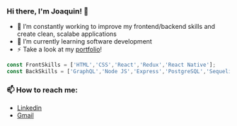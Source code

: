 ### Hi there, I'm Joaquin! 👋

  
- 🔭 I’m constantly working to improve my frontend/backend skills and create clean, scalabe applications 
- 🌱 I’m currently learning software development
- ⚡ Take a look at my [portfolio](https://joafran.github.io/portfolio/)! 

```js
const FrontSkills = ['HTML','CSS','React','Redux','React Native'];
const BackSkills = ['GraphQL','Node JS','Express','PostgreSQL','Sequelize', 'MongoDB'];
```

### 📫 How to reach me:
- [Linkedin](https://www.linkedin.com/in/joaquin-franco-3772951b5/)
- [Gmail](mailto:joafran0016@gmail.com)
